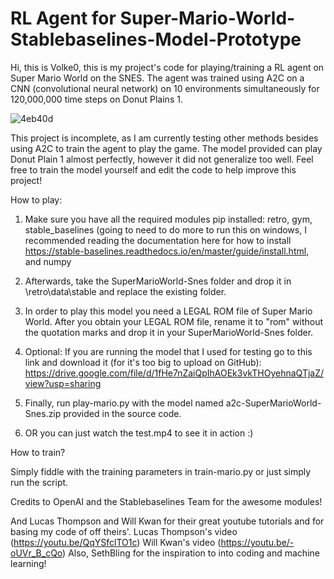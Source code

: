 # RL Agent for Super-Mario-World-Stablebaselines-Model-Prototype

Hi, this is Volke0, this is my project's code for playing/training a RL agent on Super Mario World on the SNES. The agent was trained using A2C on a CNN (convolutional neural network) on 10 environments simultaneously for 120,000,000 time steps on Donut Plains 1. 


![4eb40d](https://user-images.githubusercontent.com/70920533/92550204-fe764980-f228-11ea-8e83-e5a4b91d3508.gif)


This project is incomplete, as I am currently testing other methods besides using A2C to train the agent to play the game.  The model provided can play Donut Plain 1 almost perfectly, however it did not generalize too well.  Feel free to train the model yourself and edit the code to help improve this project!

How to play:

1. Make sure you have all the required modules pip installed: retro, gym, stable_baselines (going to need to do more to run this on windows, I recommended reading the documentation here for how to install https://stable-baselines.readthedocs.io/en/master/guide/install.html, and numpy

2. Afterwards, take the SuperMarioWorld-Snes folder and drop it in \retro\data\stable and replace the existing folder. 

3. In order to play this model you need a LEGAL ROM file of Super Mario World.  After you obtain your LEGAL ROM file, rename it to "rom" without the quotation marks and drop it in your SuperMarioWorld-Snes folder.

4. Optional: If you are running the model that I used for testing go to this link and download it (for it's too big to upload on GitHub): 
https://drive.google.com/file/d/1fHe7nZaiQpIhAOEk3vkTHOyehnaQTjaZ/view?usp=sharing
  
5. Finally, run play-mario.py with the model named a2c-SuperMarioWorld-Snes.zip provided in the source code.

6. OR you can just watch the test.mp4 to see it in action :)

How to train?

Simply fiddle with the training parameters in train-mario.py or just simply run the script.


Credits to OpenAI and the Stablebaselines Team for the awesome modules!

And Lucas Thompson and Will Kwan for their great youtube tutorials and for basing my code of off theirs'. 
Lucas Thompson's video (https://youtu.be/QqYSfclTO1c)
Will Kwan's video (https://youtu.be/-oUVr_B_cQo)
Also, SethBling for the inspiration to into coding and machine learning!
